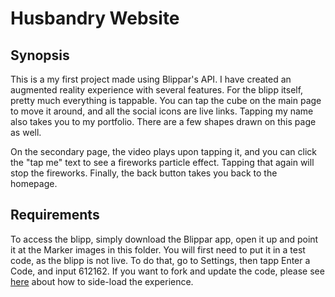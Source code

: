 # Husbandry Website

## Synopsis

This is a my first project made using Blippar's API.  I have created an augmented reality experience with several features.  For the blipp itself, pretty much everything is tappable.  You can tap the cube on the main page to move it around, and all the social icons are live links.  Tapping my name also takes you to my portfolio.  There are a few shapes drawn on this page as well.

On the secondary page, the video plays upon tapping it, and you can click the "tap me" text to see a fireworks particle effect.  Tapping that again will stop the fireworks.  Finally, the back button takes you back to the homepage.


## Requirements

To access the blipp, simply download the Blippar app, open it up and point it at the Marker images in this folder.  You will first need to put it in a test code, as the blipp is not live.  To do that, go to Settings, then tapp Enter a Code, and input 612162.  If you want to fork and update the code, please see [here](https://developer.blippar.com/portal/ar-api/guides/testing-publishing/testing/) about how to side-load the experience.